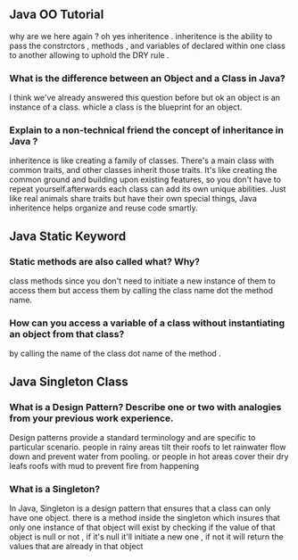 ## Java OO Tutorial

why are we here again ? oh yes inheritence .
inheritence is the ability to pass the constrctors , methods , and variables of declared within one class to another allowing to uphold the DRY rule .

### What is the difference between an Object and a Class in Java?

I think we've already answered this question before but ok 
an object is an instance of a class.
whicle a class is the blueprint for an object.
### Explain to a non-technical friend the concept of inheritance in Java ?

inheritence is like creating a family of classes. There's a main class with common traits, and other classes inherit those traits. It's like creating the common ground and building upon existing features, so you don't have to repeat yourself.afterwards each class can add its own unique abilities. Just like real animals share traits but have their own special things, Java inheritence helps organize and reuse code smartly.

## Java Static Keyword

### Static methods are also called what? Why?

class methods since you don't need to initiate a new instance of them to access them but access them by calling the class name dot the method name.

### How can you access a variable of a class without instantiating an object from that class?

by calling the name of the class dot name of the method .

## Java Singleton Class

### What is a Design Pattern? Describe one or two with analogies from your previous work experience.
Design patterns provide a standard terminology and are specific to particular scenario.
people in rainy areas tilt their roofs to let rainwater flow down and prevent water from pooling.
or people in hot areas cover their dry leafs roofs with mud to prevent fire from happening
### What is a Singleton?
In Java, Singleton is a design pattern that ensures that a class can only have one object. 
there is a method inside the singleton which insures that only one instance of that object will exist by checking if the value of that object is null or not , if it's null it'll initiate a new one , if not it will return the values that are already in that object 








